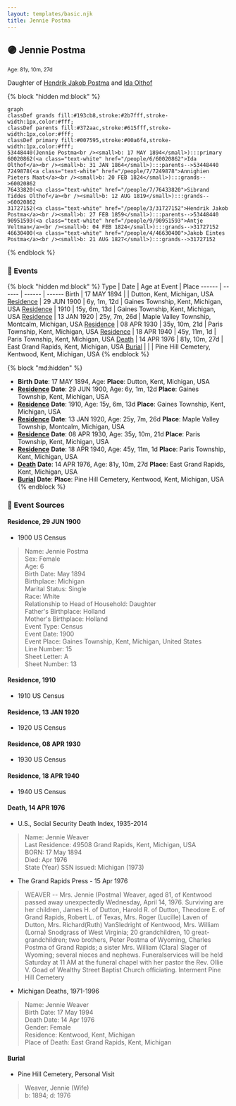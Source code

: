 ```yaml
---
layout: templates/basic.njk
title: Jennie Postma
---
```

## 🟣 Jennie Postma
<small>Age: 81y, 10m, 27d</small>

Daughter of [Hendrik Jakob Postma](/people/3/31727152) and [Ida Olthof](/people/6/60020862)

{% block "hidden md:block" %}
```mermaid
graph
classDef grands fill:#193cb8,stroke:#2b7fff,stroke-width:1px,color:#fff;
classDef parents fill:#372aac,stroke:#615fff,stroke-width:1px,color:#fff;
classDef primary fill:#007595,stroke:#00a6f4,stroke-width:1px,color:#fff;
53448440(Jennie Postma<br /><small>b: 17 MAY 1894</small>):::primary
60020862(<a class="text-white" href="/people/6/60020862">Ida Olthof</a><br /><small>b: 31 JAN 1864</small>):::parents-->53448440
7249878(<a class="text-white" href="/people/7/7249878">Annighien Pieters Maat</a><br /><small>b: 20 FEB 1824</small>):::grands-->60020862
76433820(<a class="text-white" href="/people/7/76433820">Sibrand Tiddes Olthof</a><br /><small>b: 12 AUG 1819</small>):::grands-->60020862
31727152(<a class="text-white" href="/people/3/31727152">Hendrik Jakob Postma</a><br /><small>b: 27 FEB 1859</small>):::parents-->53448440
90951593(<a class="text-white" href="/people/9/90951593">Antje Veltman</a><br /><small>b: 04 FEB 1824</small>):::grands-->31727152
46630400(<a class="text-white" href="/people/4/46630400">Jakob Eintes Postma</a><br /><small>b: 21 AUG 1827</small>):::grands-->31727152
```
{% endblock %}

### 📆 Events

{% block "hidden md:block" %}
Type | Date | Age at Event | Place
------ | ------ | ------ | ------
Birth | 17 MAY 1894 |  | Dutton, Kent, Michigan, USA
[Residence](#event-event-0) | 29 JUN 1900 | 6y, 1m, 12d | Gaines Township, Kent, Michigan, USA
[Residence](#event-event-1) | 1910 | 15y, 6m, 13d | Gaines Township, Kent, Michigan, USA
[Residence](#event-event-2) | 13 JAN 1920 | 25y, 7m, 26d | Maple Valley Township, Montcalm, Michigan, USA
[Residence](#event-event-3) | 08 APR 1930 | 35y, 10m, 21d | Paris Township, Kent, Michigan, USA
[Residence](#event-event-4) | 18 APR 1940 | 45y, 11m, 1d | Paris Township, Kent, Michigan, USA
[Death](#event-event-8) | 14 APR 1976 | 81y, 10m, 27d | East Grand Rapids, Kent, Michigan, USA
[Burial](#event-event-9) |  |  | Pine Hill Cemetery, Kentwood, Kent, Michigan, USA
{% endblock %}

{% block "md:hidden" %}
- **Birth**
**Date**: 17 MAY 1894, Age:
**Place**: Dutton, Kent, Michigan, USA
- **[Residence](#event-event-0)**
**Date**: 29 JUN 1900, Age: 6y, 1m, 12d
**Place**: Gaines Township, Kent, Michigan, USA
- **[Residence](#event-event-1)**
**Date**: 1910, Age: 15y, 6m, 13d
**Place**: Gaines Township, Kent, Michigan, USA
- **[Residence](#event-event-2)**
**Date**: 13 JAN 1920, Age: 25y, 7m, 26d
**Place**: Maple Valley Township, Montcalm, Michigan, USA
- **[Residence](#event-event-3)**
**Date**: 08 APR 1930, Age: 35y, 10m, 21d
**Place**: Paris Township, Kent, Michigan, USA
- **[Residence](#event-event-4)**
**Date**: 18 APR 1940, Age: 45y, 11m, 1d
**Place**: Paris Township, Kent, Michigan, USA
- **[Death](#event-event-8)**
**Date**: 14 APR 1976, Age: 81y, 10m, 27d
**Place**: East Grand Rapids, Kent, Michigan, USA
- **[Burial](#event-event-9)**
**Date**:
**Place**: Pine Hill Cemetery, Kentwood, Kent, Michigan, USA
{% endblock %}

### 📰 Event Sources

#### <a id="event-event-0"></a> Residence, 29 JUN 1900
* 1900 US Census
>   
  > Name: Jennie Postma  
  > Sex: Female  
  > Age: 6  
  > Birth Date: May 1894  
  > Birthplace: Michigan  
  > Marital Status: Single  
  > Race: White  
  > Relationship to Head of Household: Daughter  
  > Father's Birthplace: Holland  
  > Mother's Birthplace: Holland  
  > Event Type: Census  
  > Event Date: 1900  
  > Event Place: Gaines Township, Kent, Michigan, United States  
  > Line Number: 15  
  > Sheet Letter: A  
  > Sheet Number: 13

#### <a id="event-event-1"></a> Residence, 1910
* 1910 US Census

#### <a id="event-event-2"></a> Residence, 13 JAN 1920
* 1920 US Census

#### <a id="event-event-3"></a> Residence, 08 APR 1930
* 1930 US Census

#### <a id="event-event-4"></a> Residence, 18 APR 1940
* 1940 US Census

#### <a id="event-event-8"></a> Death, 14 APR 1976
* U.S., Social Security Death Index, 1935-2014
>   
  > Name: Jennie Weaver  
  > Last Residence: 49508 Grand Rapids, Kent, Michigan, USA  
  > BORN: 17 May 1894  
  > Died: Apr 1976  
  > State (Year) SSN issued: Michigan (1973)
* The Grand Rapids Press  - 15 Apr 1976
>   
  > WEAVER -- Mrs. Jennie (Postma) Weaver, aged 81, of Kentwood passed away unexpectedly Wednesday, April 14, 1976. Surviving are her children, James H. of Dutton, Harold R. of Dutton, Theodore E. of Grand Rapids, Robert L. of Texas, Mrs. Roger (Lucille) Laven of Dutton, Mrs. Richard(Ruth) VanSledright of Kentwood, Mrs. William (Lorna) Snodgrass of West Virginia; 20 grandchildren, 10 great-grandchildren; two brothers, Peter Postma of Wyoming, Charles Postma of Grand Rapids; a sister Mrs. William (Clara) Slager of Wyoming; several nieces and nephews. Funeralservices will be held Saturday at 11 AM at the funeral chapel with her pastor the Rev. Ollie V. Goad of Wealthy Street Baptist Church officiating. Interment Pine Hill Cemetery
* Michigan Deaths, 1971-1996
>   
  > Name:  Jennie Weaver  
  > Birth Date: 17 May 1994  
  > Death Date: 14 Apr 1976  
  > Gender: Female  
  > Residence: Kentwood, Kent, Michigan  
  > Place of Death: East Grand Rapids, Kent, Michigan

#### <a id="event-event-9"></a> Burial
* Pine Hill Cemetery, Personal Visit
>   
  > Weaver, Jennie (Wife)  
  > b: 1894; d: 1976
